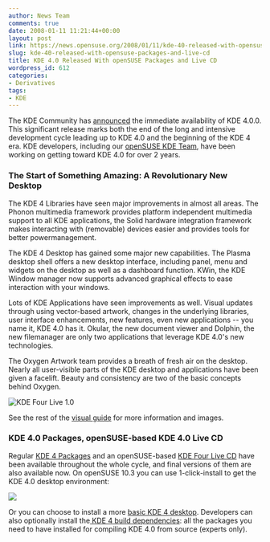 ```yaml
---
author: News Team
comments: true
date: 2008-01-11 11:21:44+00:00
layout: post
link: https://news.opensuse.org/2008/01/11/kde-40-released-with-opensuse-packages-and-live-cd/
slug: kde-40-released-with-opensuse-packages-and-live-cd
title: KDE 4.0 Released With openSUSE Packages and Live CD
wordpress_id: 612
categories:
- Derivatives
tags:
- KDE
---
```


The KDE Community has [announced](//www.kde.org/announcements/4.0/) the immediate availability of KDE 4.0.0. This significant release marks both the end of the long and intensive development cycle leading up to KDE 4.0 and the beginning of the KDE 4 era. KDE developers, including our [openSUSE KDE Team](//opensuse.org/KDE/Team), have been working on getting toward KDE 4.0 for over 2 years. 



### The Start of Something Amazing: A Revolutionary New Desktop



The KDE 4 Libraries have seen major improvements in almost all areas. The Phonon multimedia framework provides platform independent multimedia support to all KDE applications, the Solid hardware integration framework makes interacting with (removable) devices easier and provides tools for better powermanagement.

The KDE 4 Desktop has gained some major new capabilities. The Plasma desktop shell offers a new desktop interface, including panel, menu and widgets on the desktop as well as a dashboard function. KWin, the KDE Window manager now supports advanced graphical effects to ease interaction with your windows.

Lots of KDE Applications have seen improvements as well. Visual updates through using vector-based artwork, changes in the underlying libraries, user interface enhancements, new features, even new applications -- you name it, KDE 4.0 has it. Okular, the new document viewer and Dolphin, the new filemanager are only two applications that leverage KDE 4.0's new technologies.

The Oxygen Artwork team provides a breath of fresh air on the desktop. Nearly all user-visible parts of the KDE desktop and applications have been given a facelift. Beauty and consistency are two of the basic concepts behind Oxygen.

![KDE Four Live 1.0](//news.opensuse.org/wp-content/uploads/2008/01/kde-four-livei686-10.png)

See the rest of the [visual guide](//www.kde.org/announcements/4.0/guide.php) for more information and images.



### KDE 4.0 Packages, openSUSE-based KDE 4.0 Live CD



Regular [KDE 4 Packages](//en.opensuse.org/KDE/KDE4) and an openSUSE-based [KDE Four Live CD](//home.kde.org/~binner/kde-four-live) have been available throughout the whole cycle, and final versions of them are also available now. On openSUSE 10.3 you can use 1-click-install to get the KDE 4.0 desktop environment:

[![](//files.opensuse.org/opensuse/en/d/dd/Kde4-ymp.png)](//download.opensuse.org/repositories/KDE:/KDE4:/STABLE:/Extra-Apps/openSUSE_10.3/KDE4-DEFAULT.ymp)

Or you can choose to install a more [basic KDE 4 desktop](//download.opensuse.org/repositories/KDE:/KDE4:/STABLE:/Desktop/openSUSE_10.3/KDE4-BASIS.ymp). Developers can also optionally install the[ KDE 4 build dependencies](//download.opensuse.org/repositories/KDE:/KDE4:/STABLE:/Desktop/openSUSE_10.3/KDE4-DEVEL.ymp): all the packages you need to have installed for compiling KDE 4.0 from source (experts only).
